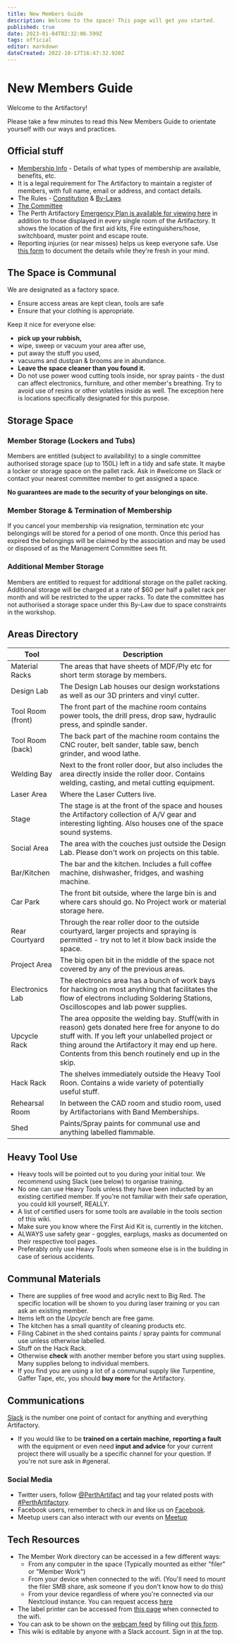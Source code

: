 ```yaml
---
title: New Members Guide
description: Welcome to the space! This page will get you started.
published: true
date: 2023-01-04T02:32:06.599Z
tags: official
editor: markdown
dateCreated: 2022-10-17T16:47:32.920Z
---
```


# New Members Guide

Welcome to the Artifactory!

Please take a few minutes to read this New Members Guide to orientate yourself with our ways and practices.

## Official stuff

* [Membership Info](/docs/policies/classes_of_membership) - Details of what types of membership are available, benefits, etc.
* It is a legal requirement for The Artifactory to maintain a register of members, with full name, email or address, and contact details.
* The Rules - [Constitution](/constitution) & [By-Laws](/committeerulings)
* [The Committee](/docs/committee/home)
* The Perth Artifactory [Emergency Plan is available for viewing here](https://wiki.artifactory.org.au/lib/exe/fetch.php?media=events:artifactory_emergency_plan_-_june_2019.png) in addition to those displayed in every single room of the Artifactory. It shows the location of the first aid kits, Fire extinguishers/hose, switchboard, muster point and escape route.
* Reporting injuries (or near misses) helps us keep everyone safe. Use [this form](https://cloud.artifactory.org.au/apps/forms/62rTWpZH4fr5di2H) to document the details while they're fresh in your mind.

## The Space is Communal

We are designated as a factory space.

* Ensure access areas are kept clean, tools are safe
* Ensure that your clothing is appropriate.

Keep it nice for everyone else:

* **pick up your rubbish,**
* wipe, sweep or vacuum your area after use,
* put away the stuff you used,
* vacuums and dustpan & brooms are in abundance.
* **Leave the space cleaner than you found it.**
* Do not use power wood cutting tools inside, nor spray paints - the dust can affect electronics, furniture, and other member's breathing. Try to avoid use of resins or other volatiles inside as well. The exception here is locations specifically designated for this purpose.

## Storage Space

### Member Storage (Lockers and Tubs)

Members are entitled (subject to availability) to a single committee authorised storage space (up to 150L) left in a tidy and safe state. It maybe a locker or storage space on the pallet rack. Ask in #welcome on Slack or contact your nearest committee member to get assigned a space.

**No guarantees are made to the security of your belongings on site.**

### Member Storage & Termination of Membership

If you cancel your membership via resignation, termination etc your belongings will be stored for a period of one month. Once this period has expired the belongings will be claimed by the association and may be used or disposed of as the Management Committee sees fit.

### Additional Member Storage

Members are entitled to request for additional storage on the pallet racking. Additional storage will be charged at a rate of \$60 per half a pallet rack per month and will be restricted to the upper racks. To date the committee has not authorised a storage space under this By-Law due to space constraints in the workshop.

## Areas Directory

| Tool                                | Description                                                           |
| ----------------------------------- | --------------------------------------------------------------------- |
| Material Racks    | The areas that have sheets of MDF/Ply etc for short term storage by members. |
| Design Lab        | The Design Lab houses our design workstations as well as our 3D printers and vinyl cutter. |
| Tool Room (front) | The front part of the machine room contains power tools, the drill press, drop saw, hydraulic press, and spindle sander. |
| Tool Room (back)  | The back part of the machine room contains the CNC router, belt sander, table saw, bench grinder, and wood lathe. |
| Welding Bay       | Next to the front roller door, but also includes the area directly inside the roller door. Contains welding, casting, and metal cutting equipment. |
| Laser Area        | Where the Laser Cutters live. |
| Stage             | The stage is at the front of the space and houses the Artifactory collection of A/V gear and interesting lighting. Also houses one of the space sound systems. |
| Social Area       | The area with the couches just outside the Design Lab. Please don't work on projects on this table. |
| Bar/Kitchen       | The bar and the kitchen. Includes a full coffee machine, dishwasher, fridges, and washing machine. |
| Car Park          | The front bit outside, where the large bin is and where cars should go. No Project work or material storage here. |
| Rear Courtyard    | Through the rear roller door to the outside courtyard, larger projects and spraying is permitted - try not to let it blow back inside the space. |
| Project Area      | The big open bit in the middle of the space not covered by any of the previous areas. |
| Electronics Lab   | The electronics area has a bunch of work bays for hacking on most anything that facilitates the flow of electrons including Soldering Stations, Oscilloscopes and lab power supplies. |
| Upcycle Rack     | The area opposite the welding bay. Stuff(with in reason) gets donated here free for anyone to do stuff with. If you left your unlabelled project or thing around the Artifactory it may end up here. Contents from this bench routinely end up in the skip. |
| Hack Rack         | The shelves immediately outside the Heavy Tool Roon. Contains a wide variety of potentially useful stuff. |
| Rehearsal Room    | In between the CAD room and studio room, used by Artifactorians with Band Memberships. |
| Shed              | Paints/Spray paints for communal use and anything labelled flammable. |

## Heavy Tool Use                 

* Heavy tools will be pointed out to you during your initial tour. We recommend using Slack (see below) to organise training.
* No one can use Heavy Tools unless they have been inducted by an existing certified member. If you're not familiar with their safe operation, you could kill yourself, REALLY.
* A list of certified users for some tools are available in the tools section of this wiki.
* Make sure you know where the First Aid Kit is, currently in the kitchen.
* ALWAYS use safety gear - goggles, earplugs, masks as documented on their respective tool pages.
* Preferably only use Heavy Tools when someone else is in the building in case of serious accidents.

## Communal Materials

* There are supplies of free wood and acrylic next to Big Red. The specific location will be shown to you during laser training or you can ask an existing member.
* Items left on the *Upcycle* bench are free game.
* The kitchen has a small quantity of cleaning products etc.
* Filing Cabinet in the shed contains paints / spray paints for communal use unless otherwise labelled.
* Stuff on the Hack Rack.
* Otherwise **check** with another member before you start using supplies. Many supplies belong to individual members.
* If you find you are using a lot of a communal supply like Turpentine, Gaffer Tape, etc, you should **buy more** for the Artifactory.

## Communications

[Slack](https://space.artifactory.org.au/slack) is the number one point of contact for anything and everything Artifactory.

* If you would like to be **trained on a certain machine,** **reporting a fault** with the equipment or even need **input and advice** for your current project there will usually be a specific channel for your question. If you're not sure ask in #general.

### Social Media

* Twitter users, follow [@PerthArtifact](https://twitter.com/PerthArtifact) and tag your related posts with [#PerthArtifactory](https://twitter.com/search?q=#PerthArtifactory).
* Facebook users, remember to check in and like us on [Facebook](https://facebook.com/perthartifactory).
* Meetup users can also interact with our events on [Meetup](https://www.meetup.com/en-AU/Perth-Artifactory/)

## Tech Resources

* The Member Work directory can be accessed in a few different ways:
  * From any computer in the space (Typically mounted as either "filer" or "Member Work")
  * From your device when connected to the wifi. (You'll need to mount the filer SMB share, ask someone if you don't know how to do this)
  * From your device regardless of where you're connected via our Nextcloud instance. You can request access [here](https://cloud.artifactory.org.au/apps/forms/CRDidNysNjBwbwKN)
* The label printer can be accessed from [this page](https://i.perart.io/label) when connected to the wifi.
* You can ask to be shown on the [webcam feed](https://space.artifactory.org.au/) by filling out [this form](https://cloud.artifactory.org.au/apps/forms/CSNEkreDRn9GNgw3).
* This wiki is editable by anyone with a Slack account. Sign in at the top.
